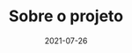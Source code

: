 ---
title: Sobre o projeto
excerpt: Informações sobre o projeto e a equipe
date: 2021-07-26
icon:
  type: fa
  name: fa-info-circle
color: purple
sections:
  - /sobre/intro
  - /sobre/disciplina
  - /sobre/mychine
  - /sobre/equipe
---
